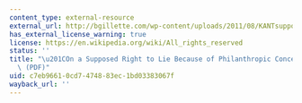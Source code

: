 ```yaml
---
content_type: external-resource
external_url: http://bgillette.com/wp-content/uploads/2011/08/KANTsupposedRightToLie.pdf
has_external_license_warning: true
license: https://en.wikipedia.org/wiki/All_rights_reserved
status: ''
title: "\u201COn a Supposed Right to Lie Because of Philanthropic Concerns.\u201D\
  \ (PDF)"
uid: c7eb9661-0cd7-4748-83ec-1bd03383067f
wayback_url: ''
---
```

